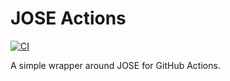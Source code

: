 # JOSE Actions

[![CI](https://github.com/OR13/jose-actions/actions/workflows/ci.yml/badge.svg)](https://github.com/OR13/jose-actions/actions/workflows/ci.yml)

A simple wrapper around JOSE for GitHub Actions.